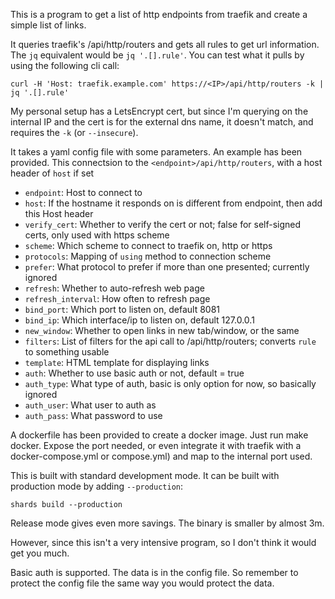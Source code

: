This is a program to get a list of http endpoints from traefik and create a simple list of links.

It queries traefik's /api/http/routers and gets all rules to get url information. The `jq` equivalent would be `jq '.[].rule'`.  You can test what it pulls by using the following cli call:

```
curl -H 'Host: traefik.example.com' https://<IP>/api/http/routers -k | jq '.[].rule'
```

My personal setup has a LetsEncrypt cert, but since I'm querying on the internal IP and the cert is for the external dns name, it doesn't match, and requires the `-k` (or `--insecure`).

It takes a yaml config file with some parameters. An example has been provided.
This connectsion to the `<endpoint>/api/http/routers`, with a host header of `host` if set

* `endpoint`: Host to connect to
* `host`: If the hostname it responds on is different from endpoint, then add this Host header
* `verify_cert`: Whether to verify the cert or not; false for self-signed certs, only used with https scheme
* `scheme`: Which scheme to connect to traefik on, http or https
* `protocols`: Mapping of `using` method to connection scheme
* `prefer`: What protocol to prefer if more than one presented; currently ignored
* `refresh`: Whether to auto-refresh web page
* `refresh_interval`: How often to refresh page
* `bind_port`: Which port to listen on, default 8081
* `bind_ip`: Which interface/ip to listen on, default 127.0.0.1
* `new_window`: Whether to open links in new tab/window, or the same
* `filters`: List of filters for the api call to /api/http/routers; converts `rule` to something usable
* `template`: HTML template for displaying links
* `auth`: Whether to use basic auth or not, default = true
* `auth_type`: What type of auth, basic is only option for now, so basically ignored
* `auth_user`: What user to auth as
* `auth_pass`: What password to use

A dockerfile has been provided to create a docker image.  Just run make docker. Expose the port needed, or even integrate it with traefik with a docker-compose.yml or compose.yml) and map to the internal port used.

This is built with standard development mode.  It can be built with production mode by adding `--production`:

```
shards build --production
```

Release mode gives even more savings.  The binary is smaller by almost 3m.

However, since this isn't a very intensive program, so I don't think it would get you much.

Basic auth is supported. The data is in the config file. So remember to protect the config file the same way you would protect the data.
